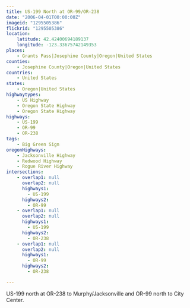 ```yaml
---
title: US-199 North at OR-99/OR-238
date: "2006-04-01T00:00:00Z"
imageid: "1295505386"
flickrid: "1295505386"
location:
    latitude: 42.42400694189137
    longitude: -123.33675742149353
places:
    - Grants Pass|Josephine County|Oregon|United States
counties:
    - Josephine County|Oregon|United States
countries:
    - United States
states:
    - Oregon|United States
highwaytypes:
    - US Highway
    - Oregon State Highway
    - Oregon State Highway
highways:
    - US-199
    - OR-99
    - OR-238
tags:
    - Big Green Sign
oregonHighways:
    - Jacksonville Highway
    - Redwood Highway
    - Rogue River Highway
intersections:
    - overlap1: null
      overlap2: null
      highways1:
        - US-199
      highways2:
        - OR-99
    - overlap1: null
      overlap2: null
      highways1:
        - US-199
      highways2:
        - OR-238
    - overlap1: null
      overlap2: null
      highways1:
        - OR-99
      highways2:
        - OR-238

---
```

US-199 north at OR-238 to Murphy/Jacksonville and OR-99 north to City Center.